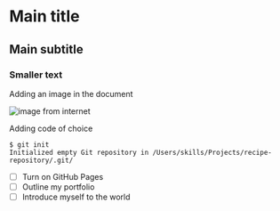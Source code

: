 # Main title

## Main subtitle 

### Smaller text 

Adding an image in the document

![image from internet](https://www.denofgeek.com/wp-content/uploads/2022/05/Leged-of-Zelda-Link.jpg?resize=768%2C432)


Adding code of choice
```
$ git init
Initialized empty Git repository in /Users/skills/Projects/recipe-repository/.git/
```
- [ ] Turn on GitHub Pages
- [ ] Outline my portfolio
- [ ] Introduce myself to the world
